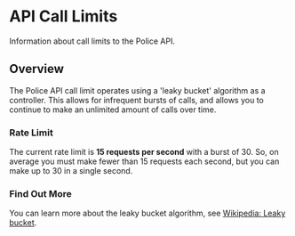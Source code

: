 # API Call Limits

Information about call limits to the Police API.

## Overview

The Police API call limit operates using a 'leaky bucket' algorithm as a
controller. This allows for infrequent bursts of calls, and allows you to continue
to make an unlimited amount of calls over time.

### Rate Limit

The current rate limit is **15 requests per second** with a burst of 30. So, on
average you must make fewer than 15 requests each second, but you can make up to
30 in a single second.

### Find Out More

You can learn more about the leaky bucket algorithm, see
[Wikipedia: Leaky bucket](https://en.wikipedia.org/wiki/Leaky_bucket).

